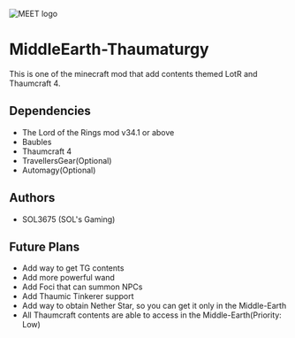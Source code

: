 ![MEET logo](https://raw.github.com/SOL3675/MiddleEarth-Thaumaturgy/blob/master/src/main/resources/assets/middleearththaumaturgy/logo.png)
# MiddleEarth-Thaumaturgy
This is one of the minecraft mod that add contents themed LotR and Thaumcraft 4.

## Dependencies
- The Lord of the Rings mod v34.1 or above
- Baubles
- Thaumcraft 4
- TravellersGear(Optional)
- Automagy(Optional)

## Authors
- SOL3675 (SOL's Gaming)

## Future Plans
- Add way to get TG contents
- Add more powerful wand
- Add Foci that can summon NPCs
- Add Thaumic Tinkerer support
- Add way to obtain Nether Star, so you can get it only in the Middle-Earth
- All Thaumcraft contents are able to access in the Middle-Earth(Priority: Low)
